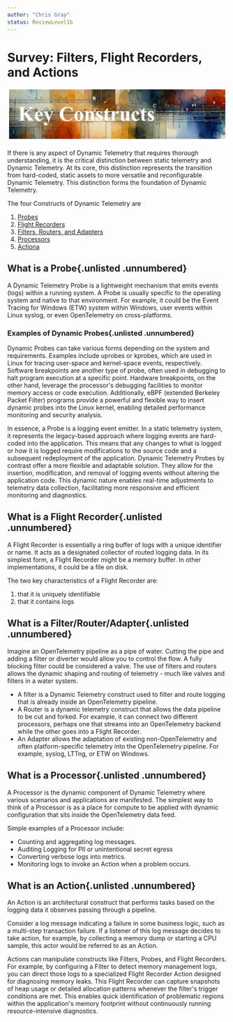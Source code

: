 ```yaml
---
author: "Chris Gray"
status: ReviewLevel1b
---
```


# Survey: Filters, Flight Recorders, and Actions

![](../orig_media/KeyConstructs.banner.png)

If there is any aspect of Dynamic Telemetry that requires thorough
understanding, it is the critical distinction between static telemetry and
Dynamic Telemetry. At its core, this distinction represents the transition from
hard-coded, static assets to more versatile and reconfigurable Dynamic
Telemetry. This distinction forms the foundation of Dynamic Telemetry.

The four Constructs of Dynamic Telemetry are

1. [Probes](./Architecture.Probes.Overview.document.md)
1. [Flight Recorders](./Architecture.FlightRecorder.Overview.document.md)
1. [Filters, Routers, and Adapters](./Architecture.Components.FiltersAndRouters.document.md)
1. [Processors](./Architecture.Components.Processor.Overview.document.md)
1. [Actiona](./Architecture.Actions.Overview.document.md)

## What is a Probe{.unlisted .unnumbered}

A Dynamic Telemetry Probe is a lightweight mechanism that emits events (logs)
within a running system. A Probe is usually specific to the operating system and
native to that environment. For example, it could be the Event Tracing for
Windows (ETW) system within Windows, user events within Linux syslog, or even
OpenTelemetry on cross-platforms.

### Examples of Dynamic Probes{.unlisted .unnumbered}

Dynamic Probes can take various forms depending on the system and requirements.
Examples include uprobes or kprobes, which are used in Linux for tracing
user-space and kernel-space events, respectively. Software breakpoints are
another type of probe, often used in debugging to halt program execution at a
specific point. Hardware breakpoints, on the other hand, leverage the
processor's debugging facilities to monitor memory access or code execution.
Additionally, eBPF (extended Berkeley Packet Filter) programs provide a powerful
and flexible way to insert dynamic probes into the Linux kernel, enabling
detailed performance monitoring and security analysis.

In essence, a Probe is a logging event emitter. In a static telemetry system, it
represents the legacy-based approach where logging events are hard-coded into
the application. This means that any changes to what is logged or how it is
logged require modifications to the source code and a subsequent redeployment of
the application. Dynamic Telemetry Probes by contrast offer a more flexible and
adaptable solution. They allow for the insertion, modification, and removal of
logging events without altering the application code. This dynamic nature enables
real-time adjustments to telemetry data collection, facilitating more responsive
and efficient monitoring and diagnostics.


## What is a Flight Recorder{.unlisted .unnumbered}

A Flight Recorder is essentially a ring buffer of logs with a unique identifier
or name. It acts as a designated collector of routed logging data. In its
simplest form, a Flight Recorder might be a memory buffer. In other
implementations, it could be a file on disk.

The two key characteristics of a Flight Recorder are:

1. that it is uniquely identifiable
1. that it contains logs


## What is a Filter/Router/Adapter{.unlisted .unnumbered}

Imagine an OpenTelemetry pipeline as a pipe of water. Cutting the pipe and
adding a filter or diverter would allow you to control the flow. A fully
blocking filter could be considered a valve. The use of filters and routers
allows the dynamic shaping and routing of telemetry - much like valves and
filters in a water system.

* A filter is a Dynamic Telemetry construct used to filter and route logging that
is already inside an OpenTelemetry pipeline.
* A Router is a dynamic telemetry construct that allows the data pipeline to be
  cut and forked. For example, it can connect two different processors, perhaps
  one that streams into an OpenTelemetry backend while the other goes into a
  Flight Recorder.
* An Adapter allows the adaptation of existing non-OpenTelemetry and often platform-specific telemetry into the OpenTelemetry pipeline. For example, syslog, LTTng, or ETW on Windows.


## What is a Processor{.unlisted .unnumbered}

A Processor is the dynamic component of Dynamic Telemetry where various scenarios and applications are manifested. The simplest way to think of a Processor is as a place for compute to be applied with dynamic configuration that sits inside the OpenTelemetry data feed.

Simple examples of a Processor include:

- Counting and aggregating log messages.
- Auditing Logging for PII or unintentional secret egress
- Converting verbose logs into metrics.
- Monitoring logs to invoke an Action when a problem occurs.

## What is an Action{.unlisted .unnumbered}

An Action is an architectural construct that performs tasks based on the logging
data it observes passing through a pipeline.

Consider a log message indicating a failure in some business logic, such as a
multi-step transaction failure. If a listener of this log message decides to
take action, for example, by collecting a memory dump or starting a CPU sample,
this actor would be referred to as an Action.

Actions can manipulate constructs like Filters, Probes, and Flight Recorders.
For example, by configuring a Filter to detect memory management logs, you can
direct those logs to a specialized Flight Recorder Action designed for
diagnosing memory leaks. This Flight Recorder can capture snapshots of heap
usage or detailed allocation patterns whenever the filter's trigger conditions
are met. This enables quick identification of problematic regions within the
application's memory footprint without continuously running resource-intensive
diagnostics.
